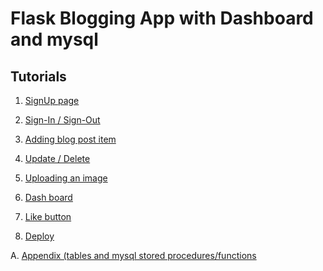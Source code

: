 Flask Blogging App with Dashboard and mysql
============================================

Tutorials
---------

1. [SignUp page](http://www.bogotobogo.com/python/Flask/Python_Flask_Blog_App_Tutorial_1.php)

2. [Sign-In / Sign-Out](http://www.bogotobogo.com/python/Flask/Python_Flask_Blog_App_Tutorial_2.php)

3. [Adding blog post item](http://www.bogotobogo.com/python/Flask/Python_Flask_Blog_App_Tutorial_3.php)

4. [Update / Delete](http://www.bogotobogo.com/python/Flask/Python_Flask_Blog_App_Tutorial_4.php)

5. [Uploading an image](http://www.bogotobogo.com/python/Flask/Python_Flask_Blog_App_Tutorial_5.php)

6. [Dash board](http://www.bogotobogo.com/python/Flask/Python_Flask_Blog_App_Tutorial_6.php)

7. [Like button](http://www.bogotobogo.com/python/Flask/Python_Flask_Blog_App_Tutorial_7.php)

8. [Deploy](http://www.bogotobogo.com/python/Flask/Python_Flask_Blog_App_Tutorial_8.php)

A. [Appendix (tables and mysql stored procedures/functions](http://www.bogotobogo.com/python/Flask/Python_Flask_Blog_App_Tutorial_Appendix.php)
